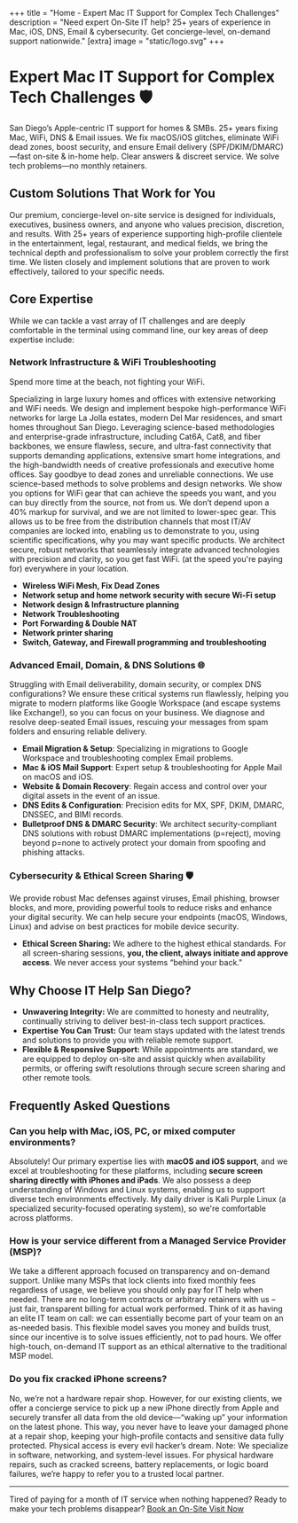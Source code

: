 +++
title = "Home - Expert Mac IT Support for Complex Tech Challenges"
description = "Need expert On-Site IT help? 25+ years of experience in Mac, iOS, DNS, Email & cybersecurity. Get concierge-level, on-demand support nationwide."
[extra]
image = "static/logo.svg"
+++
<script type="application/ld+json">
{
  "@context": "https://schema.org",
  "@type": "FAQPage",
  "mainEntity": [
    {
      "@type": "Question",
      "name": "Can you help with Mac, iOS, PC, or mixed computer environments remotely?",
      "acceptedAnswer": {
        "@type": "Answer",
        "text": "Absolutely! Our primary expertise lies with **macOS and iOS support**, and we excel at remote troubleshooting for these platforms, including **secure screen sharing directly with iPhones and iPads**. We also possess a deep understanding of Windows and Linux systems, enabling us to support diverse tech environments effectively. My daily driver is Kali Purple Linux (a specialized security-focused operating system), so we're comfortable across platforms."
      }
    },
    {
      "@type": "Question",
      "name": "How is your service different from a Managed Service Provider (MSP)?",
      "acceptedAnswer": {
        "@type": "Answer",
        "text": "We take a different approach focused on transparency and on-demand support. Unlike many MSPs that lock clients into fixed monthly fees regardless of usage, we believe you should only pay for IT help when needed. There are no long-term contracts or arbitrary retainers with us – just fair, transparent billing for actual work performed. Think of it as having an elite IT team on call: we can essentially become part of your team on an as-needed basis. This flexible model saves you money and builds trust, since our incentive is to solve issues efficiently, not to pad hours. We offer high-touch, on-demand IT support as an ethical alternative to the traditional MSP model."
      }
    }
  ]
}
</script>

# Expert Mac IT Support for Complex Tech Challenges&nbsp;🛡️

San Diego’s Apple-centric IT support for homes & SMBs. 25+ years fixing Mac, WiFi, DNS & Email issues. We fix macOS/iOS glitches, eliminate WiFi dead zones, boost security, and ensure Email delivery (SPF/DKIM/DMARC)—fast on-site & in-home help. Clear answers & discreet service. We solve tech problems—no monthly retainers.

## Custom Solutions That Work for You

Our premium, concierge-level on-site service is designed for individuals, executives, business owners, and anyone who values precision, discretion, and results. With 25+ years of experience supporting high-profile clientele in the entertainment, legal, restaurant, and medical fields, we bring the technical depth and professionalism to solve your problem correctly the first time. We listen closely and implement solutions that are proven to work effectively, tailored to your specific needs.

## Core Expertise

While we can tackle a vast array of IT challenges and are deeply comfortable in the terminal using command line, our key areas of deep expertise include:

### Network Infrastructure & WiFi Troubleshooting

Spend more time at the beach, not fighting your WiFi.

Specializing in large luxury homes and offices with extensive networking and WiFi needs.
We design and implement bespoke high-performance WiFi networks for large La Jolla estates, modern Del Mar residences, and smart homes throughout San Diego. Leveraging science-based methodologies and enterprise-grade infrastructure, including Cat6A, Cat8, and fiber backbones, we ensure flawless, secure, and ultra-fast connectivity that supports demanding applications, extensive smart home integrations, and the high-bandwidth needs of creative professionals and executive home offices. Say goodbye to dead zones and unreliable connections.
We use science-based methods to solve problems and design networks. We show you options for WiFi gear that can achieve the speeds you want, and you can buy directly from the source, not from us. We don’t depend upon a 40% markup for survival, and we are not limited to lower-spec gear.
This allows us to be free from the distribution channels that most IT/AV companies are locked into, enabling us to demonstrate to you, using scientific specifications, why you may want specific products.
We architect secure, robust networks that seamlessly integrate advanced technologies with precision and clarity, so you get fast WiFi.
(at the speed you're paying for) everywhere in your location.

* **Wireless WiFi Mesh, Fix Dead Zones**
* **Network setup and home network security with secure Wi-Fi setup**
* **Network design & Infrastructure planning**
* **Network Troubleshooting**
* **Port Forwarding & Double NAT**
* **Network printer sharing**
* **Switch, Gateway, and Firewall programming and troubleshooting**

### Advanced Email, Domain, & DNS Solutions 🌐
Struggling with Email deliverability, domain security, or complex DNS configurations? We ensure these critical systems run flawlessly, helping you migrate to modern platforms like Google Workspace (and escape systems like Exchange!), so you can focus on your business. We diagnose and resolve deep-seated Email issues, rescuing your messages from spam folders and ensuring reliable delivery.
* **Email Migration & Setup**: Specializing in migrations to Google Workspace and troubleshooting complex Email problems.
* **Mac & iOS Mail Support**: Expert setup & troubleshooting for Apple Mail on macOS and iOS.
* **Website & Domain Recovery**: Regain access and control over your digital assets in the event of an issue.
* **DNS Edits & Configuration**: Precision edits for MX, SPF, DKIM, DMARC, DNSSEC, and BIMI records.
* **Bulletproof DNS & DMARC Security**: We architect security-compliant DNS solutions with robust DMARC implementations (p=reject), moving beyond <span class="dmarc-tag">p=none</span> to actively protect your domain from spoofing and phishing attacks.

### Cybersecurity & Ethical Screen Sharing 🛡️
We provide robust Mac defenses against viruses, Email phishing, browser blocks, and more, providing powerful tools to reduce risks and enhance your digital security. We can help secure your endpoints (macOS, Windows, Linux) and advise on best practices for mobile device security.
* **Ethical Screen Sharing:** We adhere to the highest ethical standards. For all screen-sharing sessions, **you, the client, always initiate and approve access**. We never access your systems “behind your back."

## Why Choose IT Help San Diego?

* **Unwavering Integrity:** We are committed to honesty and neutrality, continually striving to deliver best-in-class tech support practices.
* **Expertise You Can Trust:** Our team stays updated with the latest trends and solutions to provide you with reliable remote support.
* **Flexible & Responsive Support:** While appointments are standard, we are equipped to deploy on-site and assist quickly when availability permits, or offering swift resolutions through secure screen sharing and other remote tools.

## Frequently Asked Questions

### Can you help with Mac, iOS, PC, or mixed computer environments?
Absolutely! Our primary expertise lies with **macOS and iOS support**, and we excel at troubleshooting for these platforms, including **secure screen sharing directly with iPhones and iPads**. We also possess a deep understanding of Windows and Linux systems, enabling us to support diverse tech environments effectively. My daily driver is Kali Purple Linux (a specialized security-focused operating system), so we're comfortable across platforms.

### How is your service different from a Managed Service Provider (MSP)?
We take a different approach focused on transparency and on-demand support. Unlike many MSPs that lock clients into fixed monthly fees regardless of usage, we believe you should only pay for IT help when needed. There are no long-term contracts or arbitrary retainers with us – just fair, transparent billing for actual work performed. Think of it as having an elite IT team on call: we can essentially become part of your team on an as-needed basis. This flexible model saves you money and builds trust, since our incentive is to solve issues efficiently, not to pad hours. We offer high-touch, on-demand IT support as an ethical alternative to the traditional MSP model.

### Do you fix cracked iPhone screens?

No, we’re not a hardware repair shop.
However, for our existing clients, we offer a concierge service to pick up a new iPhone directly from Apple and securely transfer all data from the old device—“waking up” your information on the latest phone. This way, you never have to leave your damaged phone at a repair shop, keeping your high-profile contacts and sensitive data fully protected. Physical access is every evil hacker’s dream.
Note: We specialize in software, networking, and system-level issues. For physical hardware repairs, such as cracked screens, battery replacements, or logic board failures, we’re happy to refer you to a trusted local partner.

---
Tired of paying for a month of IT service when nothing happened?
Ready to make your tech problems disappear?
[Book an On-Site Visit Now](https://schedule.it-help.tech/)
